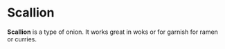 # Scallion

**Scallion** is a type of onion. It works great in woks or for garnish for ramen
or curries.
